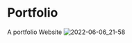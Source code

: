 # Portfolio
A portfolio Website 
![2022-06-06_21-58](https://user-images.githubusercontent.com/96800858/172248100-0c4d5a10-75ca-4b2a-9562-a5269721bbe8.png)
